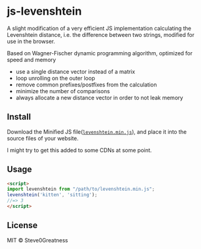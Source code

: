 # js-levenshtein

A slight modification of a very efficient JS implementation calculating the Levenshtein distance, i.e. the difference between two strings, modified for use in the browser.

Based on Wagner-Fischer dynamic programming algorithm, optimized for speed and memory
 - use a single distance vector instead of a matrix
 - loop unrolling on the outer loop
 - remove common prefixes/postfixes from the calculation
 - minimize the number of comparisons
 - always allocate a new distance vector in order to not leak memory
 
## Install

Download the Minified JS file([`levenshtein.min.js`](levenshtein.min.js)), and place it into the source files of your website.

I might try to get this added to some CDNs at some point.

## Usage

```html
<script>
import levenshtein from "/path/to/levenshtein.min.js";
levenshtein('kitten', 'sitting');
//=> 3
</script>
```

## License

MIT © Steve0Greatness
